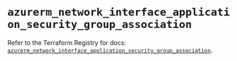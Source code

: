 # `azurerm_network_interface_application_security_group_association`

Refer to the Terraform Registry for docs: [`azurerm_network_interface_application_security_group_association`](https://registry.terraform.io/providers/hashicorp/azurerm/4.28.0/docs/resources/network_interface_application_security_group_association).
